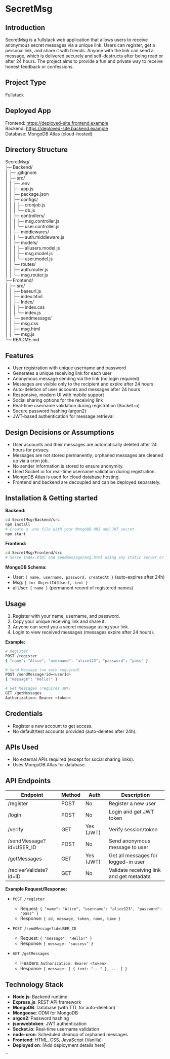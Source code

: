 # SecretMsg

## Introduction
SecretMsg is a fullstack web application that allows users to receive anonymous secret messages via a unique link. Users can register, get a personal link, and share it with friends. Anyone with the link can send a message, which is delivered securely and self-destructs after being read or after 24 hours. The project aims to provide a fun and private way to receive honest feedback or confessions.

## Project Type
Fullstack

## Deployed App
Frontend: https://deployed-site.frontend.example  
Backend: https://deployed-site.backend.example  
Database: MongoDB Atlas (cloud-hosted)

## Directory Structure
SecretMsg/  
├─ Backend/  
│  ├─ .gitignore  
│  ├─ src/  
│  │  ├─ .env  
│  │  ├─ app.js  
│  │  ├─ package.json  
│  │  ├─ configs/  
│  │  │  ├─ cronjob.js  
│  │  │  └─ db.js  
│  │  ├─ controllers/  
│  │  │  ├─ msg.controller.js  
│  │  │  └─ user.controller.js  
│  │  ├─ middlewares/  
│  │  │  └─ auth.middleware.js  
│  │  ├─ models/  
│  │  │  ├─ allusers.model.js  
│  │  │  ├─ msg.model.js  
│  │  │  └─ user.model.js  
│  │  └─ routes/  
│  │     ├─ auth.router.js  
│  │     └─ msg.router.js  
├─ Frontend/  
│  ├─ src/  
│  │  ├─ baseurl.js  
│  │  ├─ index.html  
│  │  ├─ Index/  
│  │  │  ├─ index.css  
│  │  │  └─ index.js  
│  │  └─ sendmessage/  
│  │     ├─ msg.css  
│  │     ├─ msg.html  
│  │     └─ msg.js  
└─ README.md


## Features

- User registration with unique username and password
- Generates a unique receiving link for each user
- Anonymous message sending via the link (no login required)
- Messages are visible only to the recipient and expire after 24 hours
- Auto-deletion of user accounts and messages after 24 hours
- Responsive, modern UI with mobile support
- Social sharing options for the receiving link
- Real-time username validation during registration (Socket.io)
- Secure password hashing (argon2)
- JWT-based authentication for message retrieval

## Design Decisions or Assumptions

- User accounts and their messages are automatically deleted after 24 hours for privacy.
- Messages are not stored permanently; orphaned messages are cleaned up via a cron job.
- No sender information is stored to ensure anonymity.
- Used Socket.io for real-time username validation during registration.
- MongoDB Atlas is used for cloud database hosting.
- Frontend and backend are decoupled and can be deployed separately.

## Installation & Getting started

**Backend:**
```bash
cd SecretMsg/Backend/src
npm install
# Create a .env file with your MongoDB URI and JWT secret
npm start
```

**Frontend:**
```bash
cd SecretMsg/Frontend/src
# Serve index.html and sendmessage/msg.html using any static server or open in browser
```

**MongoDB Schema:**
- User: `{ name, username, password, createdAt }` (auto-expires after 24h)
- Msg: `{ to: ObjectId(User), text }`
- allUser: `{ name }` (permanent record of registered names)

## Usage

1. Register with your name, username, and password.
2. Copy your unique receiving link and share it.
3. Anyone can send you a secret message using your link.
4. Login to view received messages (messages expire after 24 hours).

**Example:**
```bash
# Register
POST /register
{ "name": "Alice", "username": "alice123", "password": "pass" }

# Send Message (no auth required)
POST /sendMessage?id=<userId>
{ "message": "Hello!" }

# Get Messages (requires JWT)
GET /getMessages
Authorization: Bearer <token>
```

## Credentials

- Register a new account to get access.
- No default/test accounts provided (auto-deletes after 24h).

## APIs Used

- No external APIs required (except for social sharing links).
- Uses MongoDB Atlas for database.

## API Endpoints

| Endpoint                | Method | Auth      | Description                              |
|-------------------------|--------|-----------|------------------------------------------|
| /register               | POST   | No        | Register a new user                      |
| /login                  | POST   | No        | Login and get JWT token                  |
| /verify                 | GET    | Yes (JWT) | Verify session/token                     |
| /sendMessage?id=USER_ID | POST   | No        | Send anonymous message to user           |
| /getMessages            | GET    | Yes (JWT) | Get all messages for logged-in user      |
| /reciverValidate?id=ID  | GET    | No        | Validate receiving link and get metadata |

**Example Request/Response:**

- `POST /register`
  - Request: `{ "name": "Alice", "username": "alice123", "password": "pass" }`
  - Response: `{ id, message, token, name, time }`

- `POST /sendMessage?id=USER_ID`
  - Request: `{ "message": "Hello!" }`
  - Response: `{ message: "success" }`

- `GET /getMessages`
  - Headers: `Authorization: Bearer <token>`
  - Response: `{ message: [ { text: "..." }, ... ] }`

## Technology Stack

- **Node.js**: Backend runtime
- **Express.js**: REST API framework
- **MongoDB**: Database (with TTL for auto-deletion)
- **Mongoose**: ODM for MongoDB
- **argon2**: Password hashing
- **jsonwebtoken**: JWT authentication
- **Socket.io**: Real-time username validation
- **node-cron**: Scheduled cleanup of orphaned messages
- **Frontend**: HTML, CSS, JavaScript (Vanilla)
- **Deployed on**: [Add deployment details here]

``
